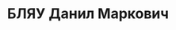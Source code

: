 ---
title: БЛЯУ Данил Маркович
description: "Род. в 1906, Киевская обл., г. Киев, Украина. Место проживания: г. Тбилиси.\
  \ Род занятий: бывший редактор газеты \"Вечерний Тбилиси\", ранее 2-ой секретарь\
  \ ЗКК ЛКСМ. \n  Осужден Тройкой при НКВД ГССР 10.12.1937. Мера наказания: расстрел\
  \ с конфискацией личного имущества. Дата расстрела: 12.12.1937"
---